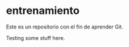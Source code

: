 entrenamiento
=============

Este es un repositorio con el fin de aprender Git.

Testing some stuff here.
